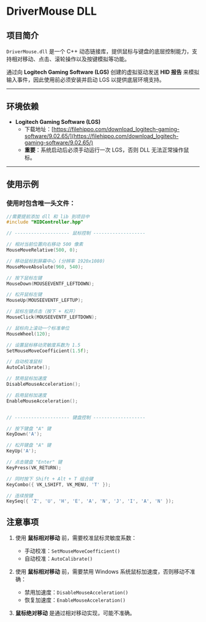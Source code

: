 # DriverMouse DLL

## 项目简介
`DriverMouse.dll` 是一个 C++ 动态链接库，提供鼠标与键盘的底层控制能力，支持相对移动、点击、滚轮操作以及按键模拟等功能。  

通过向 **Logitech Gaming Software (LGS)** 创建的虚拟驱动发送 **HID 报告** 来模拟输入事件，因此使用前必须安装并启动 LGS 以提供底层环境支持。



---

## 环境依赖

- **Logitech Gaming Software (LGS)**  
  - 下载地址：[https://filehippo.com/download_logitech-gaming-software/9.02.65/](https://filehippo.com/download_logitech-gaming-software/9.02.65/)  
  - **重要**：系统启动后必须手动运行一次 LGS，否则 DLL 无法正常操作鼠标。

---

## 使用示例

### 使用时包含唯一头文件：

```cpp
//需要提前添加 dll 和 lib 到项目中
#include "HIDController.hpp"

// -------------------- 鼠标控制 -------------------

// 相对当前位置向右移动 500 像素
MouseMoveRelative(500, 0);

// 移动鼠标到屏幕中心 (分辨率 1920x1080)
MouseMoveAbsolute(960, 540);

// 按下鼠标左键
MouseDown(MOUSEEVENTF_LEFTDOWN);

// 松开鼠标左键
MouseUp(MOUSEEVENTF_LEFTUP);

// 鼠标左键点击（按下 + 松开）
MouseClick(MOUSEEVENTF_LEFTDOWN);

// 鼠标向上滚动一个标准单位
MouseWheel(120);

// 设置鼠标移动灵敏度系数为 1.5
SetMouseMoveCoefficient(1.5f);

// 自动校准鼠标
AutoCalibrate();

// 禁用鼠标加速度
DisableMouseAcceleration();

// 启用鼠标加速度
EnableMouseAcceleration();


// -------------------- 键盘控制 -------------------

// 按下键盘 "A" 键
KeyDown('A');

// 松开键盘 "A" 键
KeyUp('A');

// 点击键盘 "Enter" 键
KeyPress(VK_RETURN);

// 同时按下 Shift + Alt + T 组合键
KeyCombo({ VK_LSHIFT, VK_MENU, 'T' });

// 连续按键
KeySeq({ 'Z', 'U', 'H', 'E', 'A', 'N', 'J', 'I', 'A', 'N' });

```

## 注意事项

1. 使用 **鼠标相对移动** 前，需要校准鼠标灵敏度系数：
   - 手动校准：`SetMouseMoveCoefficient()`
   - 自动校准：`AutoCalibrate()`

2. 使用 **鼠标相对移动** 前，需要禁用 Windows 系统鼠标加速度，否则移动不准确：
   - 禁用加速度：`DisableMouseAcceleration()`
   - 恢复加速度：`EnableMouseAcceleration()`

3. **鼠标绝对移动** 是通过相对移动实现，可能不准确。
